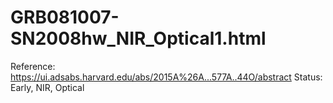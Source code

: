# GRB081007-SN2008hw_NIR_Optical1.html

Reference: https://ui.adsabs.harvard.edu/abs/2015A%26A...577A..44O/abstract
Status: Early, NIR, Optical